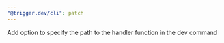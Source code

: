 ```yaml
---
"@trigger.dev/cli": patch
---
```


Add option to specify the path to the handler function in the dev command
